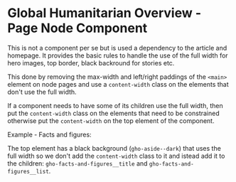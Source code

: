 Global Humanitarian Overview - Page Node Component
==================================================

This is not a component per se but is used a dependency to the article and
homepage. It provides the basic rules to handle the use of the full width for
hero images, top border, black backround for stories etc.

This done by removing the max-width and left/right paddings of the `<main>`
element on node pages and use a `content-width` class on the elements that don't
use the full width.

If a component needs to have some of its children use the full width, then put
the `content-width` class on the elements that need to be constrained otherwise
put the `content-width` on the top element of the component.

Example - Facts and figures:

The top element has a black background (`gho-aside--dark`) that uses the full
width so we don't add the `content-width` class to it and istead add it to the
children: `gho-facts-and-figures__title` and `gho-facts-and-figures__list`.
